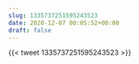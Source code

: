 ```yaml
---
slug: 1335737251595243523
date: 2020-12-07 00:05:52+00:00
draft: false
---
```


{{< tweet 1335737251595243523 >}}
